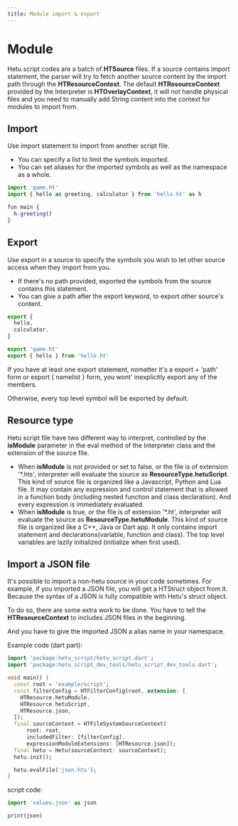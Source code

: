 ```yaml
---
title: Module import & export
---
```


# Module

Hetu script codes are a batch of **HTSource** files. If a source contains import statement, the parser will try to fetch another source content by the import path through the **HTResourceContext**. The default **HTResourceContext** provided by the Interpreter is **HTOverlayContext**, it will not handle physical files and you need to manually add String content into the context for modules to import from.

## Import

Use import statement to import from another script file.

- You can specify a list to limit the symbols imported.
- You can set aliases for the imported symbols as well as the namespace as a whole.

```javascript
import 'game.ht'
import { hello as greeting, calculator } from 'hello.ht' as h

fun main {
  h.greeting()
}
```

## Export

Use export in a source to specify the symbols you wish to let other source access when they import from you.

- If there's no path provided, exported the symbols from the source contains this statement.
- You can give a path after the export keyword, to export other source's content.

```javascript
export {
  hello,
  calculator,
}

export 'game.ht'
export { hello } from 'hello.ht'
```

If you have at least one export statement, nomatter it's a export + 'path' form or export { namelist } form, you wont' inexplicitly export any of the members.

Otherwise, every top level symbol will be exported by default.

## Resource type

Hetu script file have two different way to interpret, controlled by the **isModule** parameter in the eval method of the Interpreter class and the extension of the source file.

- When **isModule** is not provided or set to false, or the file is of extension '\*.hts', interpreter will evaluate the source as **ResourceType.hetuScript**. This kind of source file is organized like a Javascript, Python and Lua file. It may contain any expression and control statement that is allowed in a function body (including nested function and class declaration). And every expression is immediately evaluated.
- When **isModule** is true, or the file is of extension '\*.ht', interpreter will evaluate the source as **ResourceType.hetuModule**. This kind of source file is organized like a C++, Java or Dart app. It only contains import statement and declarations(variable, function and class). The top level variables are lazily initialized (initialize when first used).

## Import a JSON file

It's possible to import a non-hetu source in your code sometimes. For example, if you imported a JSON file, you will get a HTStruct object from it. Because the syntax of a JSON is fully compatible with Hetu's struct object.

To do so, there are some extra work to be done. You have to tell the **HTResourceContext** to includes JSON files in the beginning.

And you have to give the imported JSON a alias name in your namespace.

Example code (dart part):

```dart
import 'package:hetu_script/hetu_script.dart';
import 'package:hetu_script_dev_tools/hetu_script_dev_tools.dart';

void main() {
  const root = 'example/script';
  const filterConfig = HTFilterConfig(root, extension: [
    HTResource.hetuModule,
    HTResource.hetuScript,
    HTResource.json,
  ]);
  final sourceContext = HTFileSystemSourceContext(
      root: root,
      includedFilter: [filterConfig],
      expressionModuleExtensions: [HTResource.json]);
  final hetu = Hetu(sourceContext: sourceContext);
  hetu.init();

  hetu.evalFile('json.hts');
}
```

script code:

```javascript
import 'values.json' as json

print(json)
```
